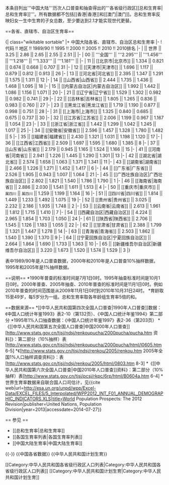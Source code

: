 本条目列出'''中国大陆'''历次人口普查和抽查得出的'''各省级行政区[[总和生育率|总和生育率]]'''。所有数据都不包括[[香港|香港]]和[[澳门|澳门]]。总和生育率反映妇女一生中生育的子女总数，至少要达到2.1才能实现世代更替。

==各省、直辖市、自治区生育率==

{| class="wikitable sortable"
|+ 中国大陆各省、直辖市、自治区总和生育率
|-
! 代码 !! 地区 !! 1989/90 !! 1995 !! 2000 !! 2005 !! 2010 !! 2010排名
|-
| || 世界 || 3.25 || 2.86 || 2.65 || 2.55 || 2.51 ||
|-
| 00 || '''全国''' || '''2.295''' || '''1.456''' || '''1.218''' || '''1.333''' || '''1.181''' ||
|-
| 11 || [[北京市|北京市]] || 1.334 || 0.821 || 0.674 || 0.668 || 0.707 || 31
|-
| 12 || [[天津市|天津市]] || 1.696 || 1.117 || 0.879 || 0.812 || 0.913 || 26
|-
| 13 || [[河北省|河北省]] || 2.395 || 1.347 || 1.291 || 1.575 || 1.311 || 12
|-
| 14 || [[山西省|山西省]] || 2.444 || 1.735 || 1.436 || 1.468 || 1.095 || 18
|-
| 15 || [[内蒙古自治区|内蒙古自治区]] || 1.992 || 1.442 || 1.086 || 1.156 || 1.071 || 20
|-
| 21 || [[辽宁省|辽宁省]] || 1.529 || 1.302 || 0.982 || 0.982 || 0.741 || 29
|-
| 22 || [[吉林省|吉林省]] || 1.805 || 1.265 || 0.836 || 0.983 || 0.760 || 27
|-
| 23 || [[黑龙江省|黑龙江省]] || 1.719 || 1.190 || 0.877 || 0.998 || 0.751 || 28
|-
| 31 || [[上海市|上海市]] || 1.325 || 0.840 || 0.685 || 0.675 || 0.737 || 30
|-
| 32 || [[江苏省|江苏省]] || 2.006 || 1.199 || 0.967 || 1.167 || 1.054 || 23
|-
| 33 || [[浙江省|浙江省]] || 1.442 || 1.299 || 1.042 || 1.245 || 1.017 || 25
|-
| 34 || [[安徽省|安徽省]] || 2.596 || 1.457 || 1.328 || 1.780 || 1.482 || 5
|-
| 35 || [[福建省|福建省]] || 2.430 || 1.321 || 1.031 || 1.198 || 1.120 || 17
|-
| 36 || [[江西省|江西省]] || 2.509 || 1.697 || 1.595 || 1.680 || 1.385 || 8
|-
| 37 || [[山东省|山东省]] || 2.179 || 0.945 || 1.165 || 1.524 || 1.166 || 15
|-
| 41 || [[河南省|河南省]] || 2.941 || 1.226 || 1.445 || 1.290 || 1.301 || 13
|-
| 42 || [[湖北省|湖北省]] || 2.574 || 1.658 || 1.063 || 1.371 || 1.341 || 11
|-
| 43 || [[湖南省|湖南省]] || 2.466 || 1.226 || 1.271 || 1.452 || 1.417 || 6
|-
| 44 || [[广东省|广东省]] || 2.526 || 1.905 || 0.943 || 1.007 || 1.064 || 21
|-
| 45 || [[广西壮族自治区|广西壮族自治区]] || 2.802 || 1.821 || 1.540 || 1.786 || 1.790 || 1
|-
| 46 || [[海南省|海南省]] || 2.886 || 2.030 || 1.541 || 1.611 || 1.513 || 4
|-
| 50 || [[重庆市|重庆市]] || <small>属四川</small> || <small>属四川</small> || 1.259 || 1.199 || 1.164 || 16
|-
| 51 || [[四川省|四川省]] || 1.814 || 1.449 || 1.233 || 1.492 || 1.075 || 19
|-
| 52 || [[贵州省|贵州省]] || 3.025 || 2.232 || 2.186 || 1.935 || 1.748 || 2
|-
| 53 || [[云南省|云南省]] || 2.613 || 1.961 || 1.812 || 1.715 || 1.410 || 7
|-
| 54 || [[西藏自治区|西藏自治区]] || 4.224 || 2.965 || 1.854 || 1.703 || 1.050 || 24
|-
| 61 || [[陕西省|陕西省]] || 2.706 || 1.545 || 1.126 || 1.183 || 1.055 || 22
|-
| 62 || [[甘肃省|甘肃省]] || 2.388 || 1.799 || 1.321 || 1.447 || 1.278 || 14
|-
| 63 || [[青海省|青海省]] || 2.503 || 1.862 || 1.540 || 1.390 || 1.370 || 9
|-
| 64 || [[宁夏回族自治区|宁夏回族自治区]] || 2.664 || 1.864 || 1.690 || 1.733 || 1.363 || 10
|-
| 65 || [[新疆维吾尔自治区|新疆维吾尔自治区]] || 3.220 || 1.673 || 1.520 || 1.574 || 1.529 || 3
|} 

表中1989/90年是人口普查数据，2000年和2010年是人口普查10%抽样数据，1995年和2005年是1%抽样数据。

==说明==
*1990年普查的标准时间是7月1日0时。1995年抽查标准时间是10月1日0时。2000年普查、2005年抽查、2010年普查的标准时间是11月1日0时。例如2010年普查的时间范围是从2009年11月1日0时到2010年10月31日24时。
*育龄取15至49岁，每5岁分为一组。总和生育率取各年龄组生育率5倍的和。

==数据来源==
*[[中华人民共和国第四次全国人口普查|1990年人口普查]]数据：《中国人口统计年鉴1993》表2-10（第132页）、《中国人口统计年鉴1994》第二部分
*1995年1%人口抽查数据：《中国人口统计年鉴1997》表2-36（第203页）
*《[[中华人民共和国第五次全国人口普查|中国2000年人口普查]][http://www.stats.gov.cn/tjsj/ndsj/renkoupucha/2000pucha/pucha.htm 资料]》：第二部分（10%抽样）表[http://www.stats.gov.cn/tjsj/ndsj/renkoupucha/2000pucha/html/l0605.htm 6-5]
*《[http://www.stats.gov.cn/tjsj/ndsj/renkou/2005/renkou.htm 2005年全国1%人口抽样调查资料]》：表[http://www.stats.gov.cn/tjsj/ndsj/renkou/2005/html/0803.htm 8-3]
*《[[中华人民共和国第六次全国人口普查|中国2010年人口普查]]资料》：第二部分（10%抽样）表[http://www.stats.gov.cn/tjsj/pcsj/rkpc/6rp/html/B0604a.htm 6-4]
*世界生育率数据来自联合国人口司估计，见{{cite web|url=http://esa.un.org/unpd/wpp/Excel-Data/EXCEL_FILES/5_Interpolated/WPP2012_INT_F01_ANNUAL_DEMOGRAPHIC_INDICATORS.XLS|title=World Population Prospects: The 2012 Revision|publisher=United Nations, Population Division|year=2013|accessdate=2014-07-27}}

== 参见 ==
* [[总和生育率|总和生育率]]
* [[各国生育率列表|各国生育率列表]]
* [[中国大陆生育率|中国大陆生育率]]

{{-}}
{{中国各省数据}}
{{中华人民共和国计划生育}}

[[Category:中华人民共和国各省级行政区人口列表|Category:中华人民共和国各省级行政区人口列表]]
[[Category:中华人民共和国计划生育|Category:中华人民共和国计划生育]]